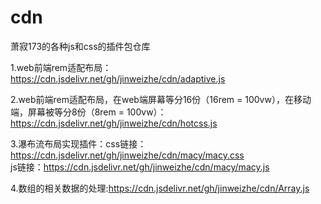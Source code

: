 # cdn
萧寂173的各种js和css的插件包仓库

1.web前端rem适配布局： https://cdn.jsdelivr.net/gh/jinweizhe/cdn/adaptive.js

2.web前端rem适配布局，在web端屏幕等分16份（16rem = 100vw），在移动端，屏幕被等分8份（8rem = 100vw）：https://cdn.jsdelivr.net/gh/jinweizhe/cdn/hotcss.js

3.瀑布流布局实现插件：css链接：https://cdn.jsdelivr.net/gh/jinweizhe/cdn/macy/macy.css  </br>  js链接：https://cdn.jsdelivr.net/gh/jinweizhe/cdn/macy/macy.js

4.数组的相关数据的处理:https://cdn.jsdelivr.net/gh/jinweizhe/cdn/Array.js

